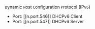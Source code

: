 

`D`ynamic `H`ost `C`onfiguration `P`rotocol (IPv`6`)

- Port: [[n.port.546]] DHCPv6 Client
- Port: [[n.port.547]] DHCPv6 Server

